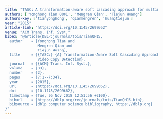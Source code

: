 ```yaml
---
title: "TASC: A transformation-aware soft cascading approach for multimodal video copy detection"
authors: ['Yonghong Tian 0001', 'Mengren Qian', 'Tiejun Huang']
authors-key: ['tianyonghong', 'qianmengren', 'huangtiejun']
year: "2015"
article-link: "https://doi.org/10.1145/2699662"
venue: "ACM Trans. Inf. Syst."
bibex: "@article{DBLP:journals/tois/TianQH15,
  author    = {Yonghong Tian and
               Mengren Qian and
               Tiejun Huang},
  title     = {{TASC:} {A} Transformation-Aware Soft Cascading Approach for Multimodal
               Video Copy Detection},
  journal   = {{ACM} Trans. Inf. Syst.},
  volume    = {33},
  number    = {2},
  pages     = {7:1--7:34},
  year      = {2015},
  url       = {https://doi.org/10.1145/2699662},
  doi       = {10.1145/2699662},
  timestamp = {Tue, 06 Nov 2018 12:51:56 +0100},
  biburl    = {https://dblp.org/rec/journals/tois/TianQH15.bib},
  bibsource = {dblp computer science bibliography, https://dblp.org}
}"
---
```

